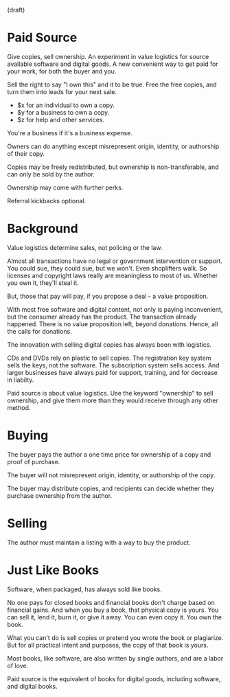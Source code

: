 (draft)

# Paid Source

Give copies, sell ownership. An experiment in value logistics for source available software and digital goods. A new convenient way to get paid for your work, for both the buyer and you.

Sell the right to say "I own this" and it to be true. Free the free copies, and turn them into leads for your next sale. 

- $x for an individual to own a copy.
- $y for a business to own a copy.
- $z for help and other services.

You're a business if it's a business expense.

Owners can do anything except misrepresent origin, identity, or authorship of their copy.

Copies may be freely redistributed, but ownership is non-transferable, and can only be sold by the author. 

Ownership may come with further perks. 

Referral kickbacks optional.

# Background

Value logistics determine sales, not policing or the law.

Almost all transactions have no legal or government intervention or support. You could sue, they could sue, but we won't. Even shoplifters walk. So licenses and copyright laws really are meaningless to most of us. Whether you own it, they'll steal it. 

But, those that pay will pay, if you propose a deal - a value proposition.

With most free software and digital content, not only is paying inconvenient, but the consumer already has the product. The transaction already happened. There is no value proposition left, beyond donations. Hence, all the calls for donations.

The innovation with selling digital copies has always been with logistics. 

CDs and DVDs rely on plastic to sell copies. The registration key system sells the keys, not the software. The subscription system sells access. And larger businesses have always paid for support, training, and for decrease in liabilty.

Paid source is about value logistics. Use the keyword "ownership" to sell ownership, and give them more than they would receive through any other method.

# Buying

The buyer pays the author a one time price for ownership of a copy and proof of purchase.

The buyer will not misrepresent origin, identity, or authorship of the copy.

The buyer may distribute copies, and recipients can decide whether they purchase ownership from the author.

# Selling

The author must maintain a listing with a way to buy the product.





# Just Like Books

Software, when packaged, has always sold like books.

No one pays for closed books and financial books don't charge based on financial gains. And when you buy a book, that physical copy is yours. You can sell it, lend it, burn it, or give it away. You can even copy it. You own the book. 

What you can't do is sell copies or pretend you wrote the book or plagiarize. But for all practical intent and purposes, the copy of that book is yours.

Most books, like software, are also written by single authors, and are a labor of love.

Paid source is the equivalent of books for digital goods, including software, and digital books.


